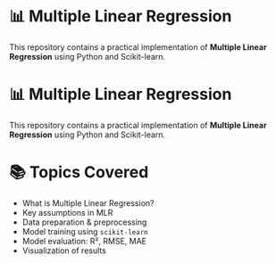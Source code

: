 # 📊 Multiple Linear Regression

This repository contains a practical implementation of **Multiple Linear Regression** using Python and Scikit-learn.

# 📊 Multiple Linear Regression

This repository contains a practical implementation of **Multiple Linear Regression** using Python and Scikit-learn.

# 📚 Topics Covered

- What is Multiple Linear Regression?
- Key assumptions in MLR
- Data preparation & preprocessing
- Model training using `scikit-learn`
- Model evaluation: R², RMSE, MAE
- Visualization of results
